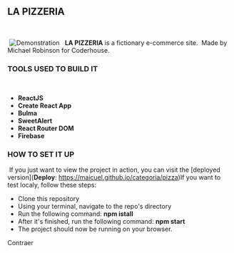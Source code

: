 ## LA PIZZERIA
​

​
![Demonstration](https://firebasestorage.googleapis.com/v0/b/react-animales-michael.appspot.com/o/pizzeria%2FPizzeria.jpg?alt=media&token=07939edb-a339-432f-ad36-ad626c70ea56)
​
​
**LA PIZZERIA** is a fictionary e-commerce site. 
​
Made by Michael Robinson for Coderhouse.
​

### TOOLS USED TO BUILD IT 
​
- **ReactJS**
- **Create React App**
- **Bulma**
- **SweetAlert**
- **React Router DOM**
- **Firebase**
​
### HOW TO SET IT UP
​
If you just want to view the project in action, you can visit the [deployed version](**Deploy**: https://maicuel.github.io/categoria/pizza)
​
If you want to test localy, follow these steps:
​
- Clone this repository
- Using your terminal, navigate to the repo's directory
- Run the following command: **npm istall**
- After it's finished, run the following command: **npm start**
- The project should now be running on your browser.



Contraer

